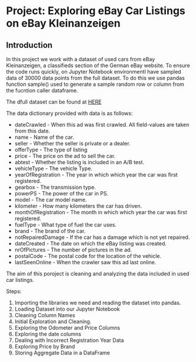 # Project: Exploring eBay Car Listings on eBay Kleinanzeigen
## Introduction
In this project we work with a dataset of used cars from eBay Kleinanzeigen, a classifieds section of the German eBay website.
To ensure the code runs quickly, on Jupyter Notebook environmentI have sampled data of 30000 data points from the full dataset. To do this we use pandas function sample() used to generate a sample random row or column from the fucntion caller dataframe.

The dfull dataset can be found at [HERE](https://data.world/data-society/used-cars-data)

The data dictionary provided with data is as follows:

- dateCrawled - When this ad was first crawled. All field-values are taken from this date.
- name - Name of the car.
- seller - Whether the seller is private or a dealer.
- offerType - The type of listing
- price - The price on the ad to sell the car.
- abtest - Whether the listing is included in an A/B test.
- vehicleType - The vehicle Type.
- yearOfRegistration - The year in which which year the car was first registered.
- gearbox - The transmission type.
- powerPS - The power of the car in PS.
- model - The car model name.
- kilometer - How many kilometers the car has driven.
- monthOfRegistration - The month in which which year the car was first registered.
- fuelType - What type of fuel the car uses.
- brand - The brand of the car.
- notRepairedDamage - If the car has a damage which is not yet repaired.
- dateCreated - The date on which the eBay listing was created.
- nrOfPictures - The number of pictures in the ad.
- postalCode - The postal code for the location of the vehicle.
- lastSeenOnline - When the crawler saw this ad last online.

The aim of this poroject is cleaning and analyzing the data included in used car listings. 

Steps:

1. Importing the libraries we need and reading the dataset into pandas.
2. Loading Dataset into our Jupyter Notebook
3. Cleaning Column Names
4. Initial Exploration and Cleaning.
5. Exploring the Odometer and Price Columns
6. Exploring the date columns
7. Dealing with Incorrect Registration Year Data
8. Exploring Price by Brand
9. Storing Aggregate Data in a DataFrame
